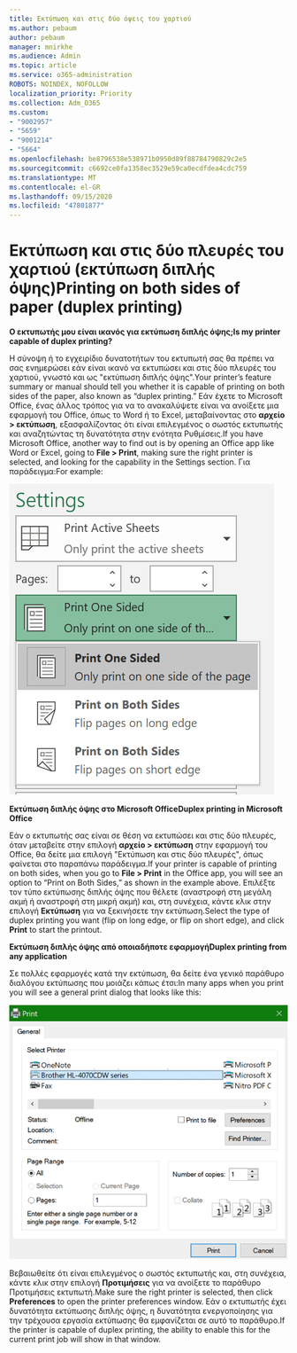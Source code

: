 ```yaml
---
title: Εκτύπωση και στις δύο όψεις του χαρτιού
ms.author: pebaum
author: pebaum
manager: mnirkhe
ms.audience: Admin
ms.topic: article
ms.service: o365-administration
ROBOTS: NOINDEX, NOFOLLOW
localization_priority: Priority
ms.collection: Adm_O365
ms.custom:
- "9002957"
- "5659"
- "9001214"
- "5664"
ms.openlocfilehash: be8796538e538971b0950d89f88784790829c2e5
ms.sourcegitcommit: c6692ce0fa1358ec3529e59ca0ecdfdea4cdc759
ms.translationtype: MT
ms.contentlocale: el-GR
ms.lasthandoff: 09/15/2020
ms.locfileid: "47801877"
---
```

# <a name="printing-on-both-sides-of-paper-duplex-printing"></a><span data-ttu-id="72ac4-102">Εκτύπωση και στις δύο πλευρές του χαρτιού (εκτύπωση διπλής όψης)</span><span class="sxs-lookup"><span data-stu-id="72ac4-102">Printing on both sides of paper (duplex printing)</span></span>

<span data-ttu-id="72ac4-103">**Ο εκτυπωτής μου είναι ικανός για εκτύπωση διπλής όψης;**</span><span class="sxs-lookup"><span data-stu-id="72ac4-103">**Is my printer capable of duplex printing?**</span></span>

<span data-ttu-id="72ac4-104">Η σύνοψη ή το εγχειρίδιο δυνατοτήτων του εκτυπωτή σας θα πρέπει να σας ενημερώσει εάν είναι ικανό να εκτυπώσει και στις δύο πλευρές του χαρτιού, γνωστό και ως "εκτύπωση διπλής όψης".</span><span class="sxs-lookup"><span data-stu-id="72ac4-104">Your printer’s feature summary or manual should tell you whether it is capable of printing on both sides of the paper, also known as “duplex printing.”</span></span> <span data-ttu-id="72ac4-105">Εάν έχετε το Microsoft Office, ένας άλλος τρόπος για να το ανακαλύψετε είναι να ανοίξετε μια εφαρμογή του Office, όπως το Word ή το Excel, μεταβαίνοντας στο **αρχείο > εκτύπωση**, εξασφαλίζοντας ότι είναι επιλεγμένος ο σωστός εκτυπωτής και αναζητώντας τη δυνατότητα στην ενότητα Ρυθμίσεις.</span><span class="sxs-lookup"><span data-stu-id="72ac4-105">If you have Microsoft Office, another way to find out is by opening an Office app like Word or Excel, going to **File > Print**, making sure the right printer is selected, and looking for the capability in the Settings section.</span></span> <span data-ttu-id="72ac4-106">Για παράδειγμα:</span><span class="sxs-lookup"><span data-stu-id="72ac4-106">For example:</span></span> 

![Ρυθμίσεις εκτυπωτή](media/print-settings.png)

<span data-ttu-id="72ac4-108">**Εκτύπωση διπλής όψης στο Microsoft Office**</span><span class="sxs-lookup"><span data-stu-id="72ac4-108">**Duplex printing in Microsoft Office**</span></span>

<span data-ttu-id="72ac4-109">Εάν ο εκτυπωτής σας είναι σε θέση να εκτυπώσει και στις δύο πλευρές, όταν μεταβείτε στην επιλογή **αρχείο > εκτύπωση** στην εφαρμογή του Office, θα δείτε μια επιλογή "Εκτύπωση και στις δύο πλευρές", όπως φαίνεται στο παραπάνω παράδειγμα.</span><span class="sxs-lookup"><span data-stu-id="72ac4-109">If your printer is capable of printing on both sides, when you go to **File > Print** in the Office app, you will see an option to “Print on Both Sides,” as shown in the example above.</span></span>  <span data-ttu-id="72ac4-110">Επιλέξτε τον τύπο εκτύπωσης διπλής όψης που θέλετε (αναστροφή στη μεγάλη ακμή ή αναστροφή στη μικρή ακμή) και, στη συνέχεια, κάντε κλικ στην επιλογή **Εκτύπωση** για να ξεκινήσετε την εκτύπωση.</span><span class="sxs-lookup"><span data-stu-id="72ac4-110">Select the type of duplex printing you want (flip on long edge, or flip on short edge), and click **Print** to start the printout.</span></span>

<span data-ttu-id="72ac4-111">**Εκτύπωση διπλής όψης από οποιαδήποτε εφαρμογή**</span><span class="sxs-lookup"><span data-stu-id="72ac4-111">**Duplex printing from any application**</span></span>

<span data-ttu-id="72ac4-112">Σε πολλές εφαρμογές κατά την εκτύπωση, θα δείτε ένα γενικό παράθυρο διαλόγου εκτύπωσης που μοιάζει κάπως έτσι:</span><span class="sxs-lookup"><span data-stu-id="72ac4-112">In many apps when you print you will see a general print dialog that looks like this:</span></span> 

![Παράθυρο διαλόγου "Εκτύπωση"](media/print-dialog.png)

<span data-ttu-id="72ac4-114">Βεβαιωθείτε ότι είναι επιλεγμένος ο σωστός εκτυπωτής και, στη συνέχεια, κάντε κλικ στην επιλογή **Προτιμήσεις** για να ανοίξετε το παράθυρο Προτιμήσεις εκτυπωτή.</span><span class="sxs-lookup"><span data-stu-id="72ac4-114">Make sure the right printer is selected, then click **Preferences** to open the printer preferences window.</span></span> <span data-ttu-id="72ac4-115">Εάν ο εκτυπωτής έχει δυνατότητα εκτύπωσης διπλής όψης, η δυνατότητα ενεργοποίησης για την τρέχουσα εργασία εκτύπωσης θα εμφανίζεται σε αυτό το παράθυρο.</span><span class="sxs-lookup"><span data-stu-id="72ac4-115">If the printer is capable of duplex printing, the ability to enable this for the current print job will show in that window.</span></span>
